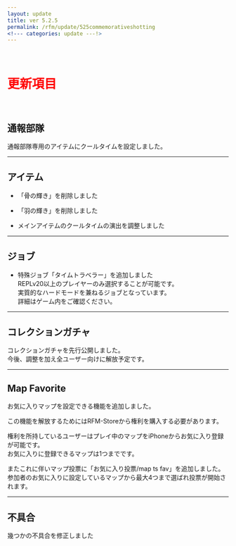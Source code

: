 ```yaml
---
layout: update
title: ver 5.2.5
permalink: /rfm/update/525commemorativeshotting
<!--- categories: update ---!> 
---
```



<br>
<h1 id="1"><font color="red">更新項目</font></h1><br>




## <span class="green-badge">通報部隊</span>     

通報部隊専用のアイテムにクールタイムを設定しました。  
  
-----------------------------------------------------  
## <span class="green-badge">アイテム</span>      

+  「骨の輝き」を削除しました  
+  「羽の輝き」を削除しました  
  
+  メインアイテムのクールタイムの演出を調整しました
 
 
-----------------------------------------------------  
## <span class="green-badge">ジョブ</span>      

+  特殊ジョブ「タイムトラベラー」を追加しました  
REPLv20以上のプレイヤーのみ選択することが可能です。  
実質的なハードモードを兼ねるジョブとなっています。  
詳細はゲーム内をご確認ください。  


-----------------------------------------------------  
## <span class="red-badge">コレクションガチャ</span>    
  
コレクションガチャを先行公開しました。  
今後、調整を加え全ユーザー向けに解放予定です。  


-----------------------------------------------------  
## <span class="red-badge">Map Favorite</span>  

お気に入りマップを設定できる機能を追加しました。  

この機能を解放するためにはRFM-Storeから権利を購入する必要があります。  

権利を所持しているユーザーはプレイ中のマップをiPhoneからお気に入り登録が可能です。  
お気に入りに登録できるマップは1つまでです。  
  
  
またこれに伴いマップ投票に「お気に入り投票/map ts fav」を追加しました。  
参加者のお気に入りに設定しているマップから最大4つまで選ばれ投票が開始されます。  

  
-----------------------------------------------------  
## <span class="yellow-badge">不具合</span>      
幾つかの不具合を修正しました   





